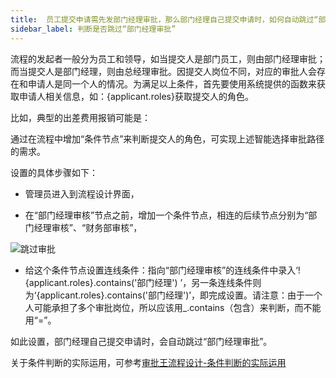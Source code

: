 ```yaml
---
title:  员工提交申请需先发部门经理审批，那么部门经理自己提交申请时，如何自动跳过“部门经理审批”这一步？
sidebar_label: 判断是否跳过“部门经理审批”
--- 
```


流程的发起者一般分为员工和领导，如当提交人是部门员工，则由部门经理审批；而当提交人是部门经理，则由总经理审批。因提交人岗位不同，对应的审批人会存在和申请人是同一个人的情况。为满足以上条件，首先要使用系统提供的函数来获取申请人相关信息，如：{applicant.roles}获取提交人的角色。

比如，典型的出差费用报销可能是：

通过在流程中增加“条件节点”来判断提交人的角色，可实现上述智能选择审批路径的需求。

设置的具体步骤如下：
 
- 管理员进入到流程设计界面，

- 在“部门经理审核”节点之前，增加一个条件节点，相连的后续节点分别为“部门经理审核”、“财务部审核”，

![跳过审批](/assets/workflow/skip_approval.png)
 
- 给这个条件节点设置连线条件：指向“部门经理审核”的连线条件中录入‘!{applicant.roles}.contains('部门经理') ’，另一条连线条件则为‘{applicant.roles}.contains('部门经理')’，即完成设置。请注意：由于一个人可能承担了多个审批岗位，所以应该用_.contains（包含）来判断，而不能用“=”。
 
如此设置，部门经理自己提交申请时，会自动跳过“部门经理审批”。

关于条件判断的实际运用，可参考[审批王流程设计-条件判断的实际运用](https://developer.steedos.com/docs/workflow/help/admin_flow#%E6%9D%A1%E4%BB%B6%E5%88%A4%E6%96%AD%E7%9A%84%E5%AE%9E%E9%99%85%E8%BF%90%E7%94%A8)